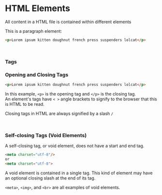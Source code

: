 # HTML Elements
All content in a HTML file is contained within different elements

This is a paragraph element:
```html
<p>Lorem ipsum kitten doughnut french press suspenders lolcat</p>
```
<br>

### Tags

### Opening and Closing Tags

```html
<p>Lorem ipsum kitten doughnut french press suspenders lolcat</p>
```

In this example, ```<p>``` is the opening tag and ```</p>``` is the closing tag.  
An element's tags have ```< >``` angle brackets to signify to the browser that this is HTML to be read.
  
Closing tags in HTML are always signified by a slash ```/```

<br>

### Self-closing Tags (Void Elements)
A self-closing tag, or void element, does not have a start and end tag. 

```html
<meta charset="utf-8"/>
or
<meta charset="utf-8">
```
A void element is contained in a single tag. This kind of element may have an optional closing slash at the end of its tag.

```<meta>```, ```<img>```, and ```<br>``` are all examples of void elements.

<br>